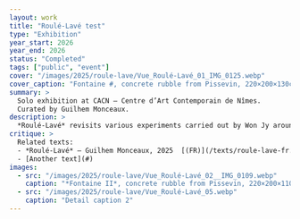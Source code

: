 ```yaml
---
layout: work
title: "Roulé-Lavé test"
type: "Exhibition"
year_start: 2026
year_end: 2026
status: "Completed"
tags: ["public", "event"]
cover: "/images/2025/roule-lave/Vue_Roulé-Lavé_01_IMG_0125.webp"
cover_caption: "Fontaine #, concrete rubble from Pissevin, 220×200×130cm, 2025."
summary: >
  Solo exhibition at CACN – Centre d’Art Contemporain de Nîmes.
  Curated by Guilhem Monceaux.
description: >
  *Roulé-Lavé* revisits various experiments carried out by Won Jy around the transformation of matter. The artist is seen going up rivers in search of the source of the water—and thus the origin of the shape of the stones he collects. We also see him appropriating the patterns of these stones to reprint them onto blocks of rubble. Won Jy also works on the theme of hospitality and how foreigners are regarded within a given territory. He explores the metaphor of colombophobia to address how architecture can include or exclude, often depending on collective decisions. Won Jy’s works are often tinged with subtle humor, allowing complex issues to be expressed through light and poetic forms.
critique: >
  Related texts:
  - *Roulé‑Lavé* – Guilhem Monceaux, 2025  [(FR)](/texts/roule-lave-fr.html)  [(EN)](/texts/roule-lave-en.html)
  - [Another text](#)
images:
  - src: "/images/2025/roule-lave/Vue_Roulé-Lavé_02__IMG_0109.webp"
    caption: "*Fontaine II*, concrete rubble from Pissevin, 220×200×110cm, 2025."
  - src: "/images/2025/roule-lave/Vue_Roulé-Lavé_05.webp"
    caption: "Detail caption 2"
---
```

